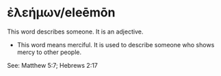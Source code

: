 # ἐλεήμων/eleēmōn
This word describes someone. It is an adjective.

* This word means merciful. It is used to describe someone who shows mercy to other people.

See: Matthew 5:7; Hebrews 2:17
